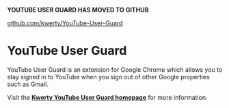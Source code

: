 __YOUTUBE USER GUARD HAS MOVED TO GITHUB__

[github.com/kwerty/YouTube-User-Guard](https://github.com/kwerty/YouTube-User-Guard)

YouTube User Guard
==================

YouTube User Guard is an extension for Google Chrome which allows you to
stay signed in to YouTube when you sign out of other Google properties
such as Gmail.

Visit the **[Kwerty YouTube User Guard homepage](https://kwerty.com/YouTube-User-Guard)** for more information.


